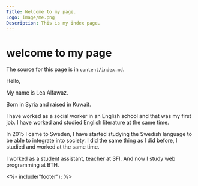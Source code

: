 ```yaml
---
Title: Welcome to my page.
Logo: image/me.png
Description: This is my index page.
---
```


welcome to my page
==========================

The source for this page is in `content/index.md`.

<!-- This is a sample home page written in markdown with some frontmatter defined. -->

Hello,

My name is Lea Alfawaz.

Born in Syria and raised in Kuwait.

I have worked as a social worker in an English school and that was my first job.
I have worked and studied English literature at the same time.

In 2015 I came to Sweden, I have started studying the Swedish language to be able to integrate into society. I did the same thing as I did before, I studied and worked at the same time.

I worked as a student assistant, teacher at SFI. And now I study web programming at BTH.


<%- include("footer"); %>